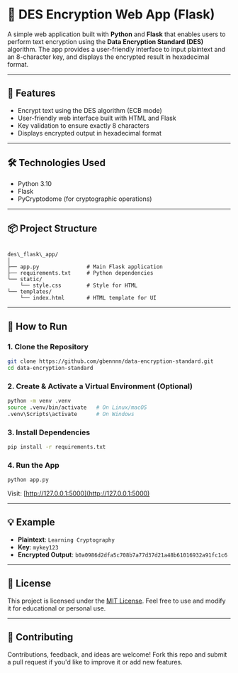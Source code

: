 # 🔐 DES Encryption Web App (Flask)

A simple web application built with **Python** and **Flask** that enables users to perform text encryption using the **Data Encryption Standard (DES)** algorithm. The app provides a user-friendly interface to input plaintext and an 8-character key, and displays the encrypted result in hexadecimal format.

---

## 🚀 Features

- Encrypt text using the DES algorithm (ECB mode)
- User-friendly web interface built with HTML and Flask
- Key validation to ensure exactly 8 characters
- Displays encrypted output in hexadecimal format

---

## 🛠 Technologies Used

- Python 3.10
- Flask
- PyCryptodome (for cryptographic operations)

---

## 📦 Project Structure

```

des\_flask\_app/
│
├── app.py               # Main Flask application
├── requirements.txt     # Python dependencies
└── static/
    └── style.css        # Style for HTML
└── templates/
    └── index.html       # HTML template for UI

````

---

## 🧪 How to Run

### 1. Clone the Repository
```bash
git clone https://github.com/gbennnn/data-encryption-standard.git
cd data-encryption-standard
````

### 2. Create & Activate a Virtual Environment (Optional)

```bash
python -m venv .venv
source .venv/bin/activate   # On Linux/macOS
.venv\Scripts\activate      # On Windows
```

### 3. Install Dependencies

```bash
pip install -r requirements.txt
```

### 4. Run the App

```bash
python app.py
```

Visit: [http://127.0.0.1:5000](http://127.0.0.1:5000)

---

## 💡 Example

* **Plaintext**: `Learning Cryptography`
* **Key**: `mykey123`
* **Encrypted Output**: `b0a0986d2dfa5c708b7a77d37d21a48b61016932a91fc1c6`

---

## 📜 License

This project is licensed under the [MIT License](LICENSE). Feel free to use and modify it for educational or personal use.

---

## 🤝 Contributing

Contributions, feedback, and ideas are welcome! Fork this repo and submit a pull request if you'd like to improve it or add new features.

```
